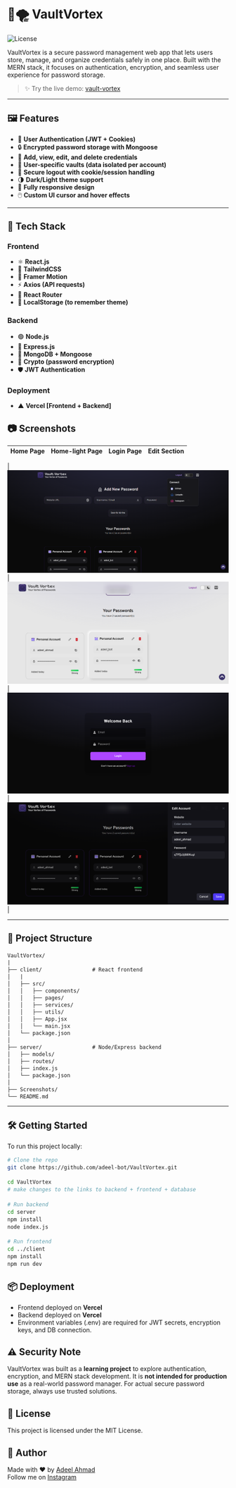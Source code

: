 # 🔐🌪️ VaultVortex

![License](https://img.shields.io/badge/License-MIT-blue.svg)

VaultVortex is a secure password management web app that lets users store, manage, and organize credentials safely in one place.
Built with the MERN stack, it focuses on authentication, encryption, and seamless user experience for password storage.


> ✨ Try the live demo: [vault-vortex](https://vault-vortex.vercel.app/login)

---

## 🖼️ Features

- 🔑 **User Authentication (JWT + Cookies)**
- 🔒 **Encrypted password storage with Mongoose** 
- 📝  **Add, view, edit, and delete credentials**
- 👤  **User-specific vaults (data isolated per account)**
- 🚪  **Secure logout with cookie/session handling**
- 🌗  **Dark/Light theme support**
- 📱 **Fully responsive design**
- 🖱️ **Custom UI cursor and hover effects**

---

## 🚀 Tech Stack
### Frontend
- ⚛️ **React.js**
- 🎨 **TailwindCSS**
- 💫 **Framer Motion**
- ⚡ **Axios (API requests)**
- 🧭 **React Router**
- 💾 **LocalStorage (to remember theme)**

### Backend
- 🟢 **Node.js**
- 🚂 **Express.js**
- 🍃 **MongoDB + Mongoose**
- 🔐 **Crypto (password encryption)**
- 🛡️ **JWT Authentication**

### Deployment
- ▲ **Vercel [Frontend + Backend]**



## 📷 Screenshots

| Home Page | Home-light Page | Login Page | Edit Section |
|-----------|-----------------|-----------|-----------------|

| ![Home](./Screenshots/main-dark.png) | ![Cards-light-theme](./Screenshots/main-light.png) | ![Login](./Screenshots/login.png) | ![Edit](./Screenshots/edit-section.png) |

---

## 📂 Project Structure

```
VaultVortex/
|
├── client/                # React frontend
│   |
│   ├── src/
│   │   ├── components/
│   │   ├── pages/
│   │   ├── services/
│   │   ├── utils/
│   │   ├── App.jsx
│   │   └── main.jsx
│   └── package.json
│   
├── server/                # Node/Express backend
│   ├── models/
│   ├── routes/
│   ├── index.js
│   └── package.json
│   
├── Screenshots/     
└── README.md

```

---

## 🛠️ Getting Started

To run this project locally:

```bash
# Clone the repo
git clone https://github.com/adeel-bot/VaultVortex.git

cd VaultVortex
# make changes to the links to backend + frontend + database

# Run backend
cd server
npm install
node index.js

# Run frontend
cd ../client
npm install
npm run dev


```

## 📦 Deployment
- Frontend deployed on **Vercel**
- Backend deployed on **Vercel**
- Environment variables (.env) are required for JWT secrets, encryption keys, and DB connection.



## ⚠️ Security Note
VaultVortex was built as a **learning project** to explore authentication, encryption, and MERN stack development.
It is **not intended for production use** as a real-world password manager. For actual secure password storage, always use trusted solutions.

## 📜 License
This project is licensed under the MIT License.

## 👾 Author
Made with ❤️ by [Adeel Ahmad](https://www.linkedin.com/in/adeel-bot)  
Follow me on [Instagram](https://www.instagram.com/adeel_bot)

